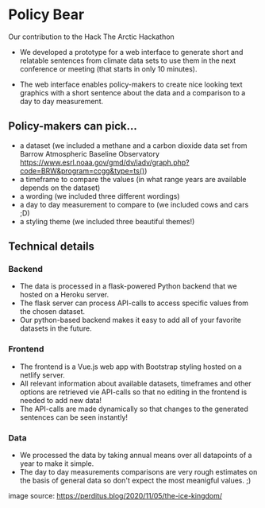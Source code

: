 # Policy Bear

Our contribution to the Hack The Arctic Hackathon

+ We developed a prototype for a web interface to generate short and relatable sentences  from climate data sets to use them in the next conference or meeting (that starts in only 10 minutes).

+ The web interface enables policy-makers to create nice looking text graphics with a short sentence about the data and a comparison to a day to day measurement.

## Policy-makers can pick...

+ a dataset (we included a methane and a carbon dioxide data set from Barrow Atmospheric Baseline Observatory https://www.esrl.noaa.gov/gmd/dv/iadv/graph.php?code=BRW&program=ccgg&type=ts())
+ a timeframe to compare the values (in what range years are available depends on the dataset)
+ a wording (we included three different wordings)
+ a day to day measurement to compare to (we included cows and cars ;D)
+ a styling theme (we included three beautiful themes!)

## Technical details

### Backend

+ The data is processed in a flask-powered Python backend that we hosted on a Heroku server.
+ The flask server can process API-calls to access specific values from the chosen dataset.
+ Our python-based backend makes it easy to add all of your favorite datasets in the future.

### Frontend

+ The frontend is a Vue.js web app with Bootstrap styling hosted on a netlify server.
+ All relevant information about available datasets, timeframes and other options are retrieved vie API-calls so that no editing in the frontend is needed to add new data!
+ The API-calls are made dynamically so that changes to the generated sentences can be seen instantly!

### Data

+ We processed the data by taking annual means over all datapoints of a year to make it simple.
+ The day to day measurements comparisons are very rough estimates on the basis of general data so don't expect the most meanigful values. ;)



image source: https://perditus.blog/2020/11/05/the-ice-kingdom/


